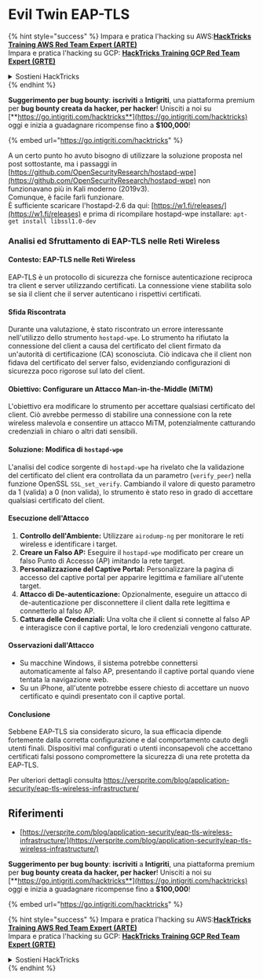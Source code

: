 # Evil Twin EAP-TLS

{% hint style="success" %}
Impara e pratica l'hacking su AWS:<img src="/.gitbook/assets/arte.png" alt="" data-size="line">[**HackTricks Training AWS Red Team Expert (ARTE)**](https://training.hacktricks.xyz/courses/arte)<img src="/.gitbook/assets/arte.png" alt="" data-size="line">\
Impara e pratica l'hacking su GCP: <img src="/.gitbook/assets/grte.png" alt="" data-size="line">[**HackTricks Training GCP Red Team Expert (GRTE)**<img src="/.gitbook/assets/grte.png" alt="" data-size="line">](https://training.hacktricks.xyz/courses/grte)

<details>

<summary>Sostieni HackTricks</summary>

* Controlla i [**piani di abbonamento**](https://github.com/sponsors/carlospolop)!
* **Unisciti al** 💬 [**gruppo Discord**](https://discord.gg/hRep4RUj7f) o al [**gruppo telegram**](https://t.me/peass) o **seguici** su **Twitter** 🐦 [**@hacktricks\_live**](https://twitter.com/hacktricks\_live)**.**
* **Condividi trucchi di hacking inviando PR a** [**HackTricks**](https://github.com/carlospolop/hacktricks) e [**HackTricks Cloud**](https://github.com/carlospolop/hacktricks-cloud) repos di Github.

</details>
{% endhint %}

<img src="../../.gitbook/assets/i3.png" alt="" data-size="original">\
**Suggerimento per bug bounty**: **iscriviti** a **Intigriti**, una piattaforma premium per **bug bounty creata da hacker, per hacker**! Unisciti a noi su [**https://go.intigriti.com/hacktricks**](https://go.intigriti.com/hacktricks) oggi e inizia a guadagnare ricompense fino a **$100,000**!

{% embed url="https://go.intigriti.com/hacktricks" %}

A un certo punto ho avuto bisogno di utilizzare la soluzione proposta nel post sottostante, ma i passaggi in [https://github.com/OpenSecurityResearch/hostapd-wpe](https://github.com/OpenSecurityResearch/hostapd-wpe) non funzionavano più in Kali moderno (2019v3).\
Comunque, è facile farli funzionare.\
È sufficiente scaricare l'hostapd-2.6 da qui: [https://w1.fi/releases/](https://w1.fi/releases) e prima di ricompilare hostapd-wpe installare: `apt-get install libssl1.0-dev`

### Analisi ed Sfruttamento di EAP-TLS nelle Reti Wireless

#### Contesto: EAP-TLS nelle Reti Wireless
EAP-TLS è un protocollo di sicurezza che fornisce autenticazione reciproca tra client e server utilizzando certificati. La connessione viene stabilita solo se sia il client che il server autenticano i rispettivi certificati.

#### Sfida Riscontrata
Durante una valutazione, è stato riscontrato un errore interessante nell'utilizzo dello strumento `hostapd-wpe`. Lo strumento ha rifiutato la connessione del client a causa del certificato del client firmato da un'autorità di certificazione (CA) sconosciuta. Ciò indicava che il client non fidava del certificato del server falso, evidenziando configurazioni di sicurezza poco rigorose sul lato del client.

#### Obiettivo: Configurare un Attacco Man-in-the-Middle (MiTM)
L'obiettivo era modificare lo strumento per accettare qualsiasi certificato del client. Ciò avrebbe permesso di stabilire una connessione con la rete wireless malevola e consentire un attacco MiTM, potenzialmente catturando credenziali in chiaro o altri dati sensibili.

#### Soluzione: Modifica di `hostapd-wpe`
L'analisi del codice sorgente di `hostapd-wpe` ha rivelato che la validazione del certificato del client era controllata da un parametro (`verify_peer`) nella funzione OpenSSL `SSL_set_verify`. Cambiando il valore di questo parametro da 1 (valida) a 0 (non valida), lo strumento è stato reso in grado di accettare qualsiasi certificato del client.

#### Esecuzione dell'Attacco
1. **Controllo dell'Ambiente:** Utilizzare `airodump-ng` per monitorare le reti wireless e identificare i target.
2. **Creare un Falso AP:** Eseguire il `hostapd-wpe` modificato per creare un falso Punto di Accesso (AP) imitando la rete target.
3. **Personalizzazione del Captive Portal:** Personalizzare la pagina di accesso del captive portal per apparire legittima e familiare all'utente target.
4. **Attacco di De-autenticazione:** Opzionalmente, eseguire un attacco di de-autenticazione per disconnettere il client dalla rete legittima e connetterlo al falso AP.
5. **Cattura delle Credenziali:** Una volta che il client si connette al falso AP e interagisce con il captive portal, le loro credenziali vengono catturate.

#### Osservazioni dall'Attacco
- Su macchine Windows, il sistema potrebbe connettersi automaticamente al falso AP, presentando il captive portal quando viene tentata la navigazione web.
- Su un iPhone, all'utente potrebbe essere chiesto di accettare un nuovo certificato e quindi presentato con il captive portal.

#### Conclusione
Sebbene EAP-TLS sia considerato sicuro, la sua efficacia dipende fortemente dalla corretta configurazione e dal comportamento cauto degli utenti finali. Dispositivi mal configurati o utenti inconsapevoli che accettano certificati falsi possono compromettere la sicurezza di una rete protetta da EAP-TLS.

Per ulteriori dettagli consulta https://versprite.com/blog/application-security/eap-tls-wireless-infrastructure/

## Riferimenti
* [https://versprite.com/blog/application-security/eap-tls-wireless-infrastructure/](https://versprite.com/blog/application-security/eap-tls-wireless-infrastructure/)

<img src="../../.gitbook/assets/i3.png" alt="" data-size="original">\
**Suggerimento per bug bounty**: **iscriviti** a **Intigriti**, una piattaforma premium per **bug bounty creata da hacker, per hacker**! Unisciti a noi su [**https://go.intigriti.com/hacktricks**](https://go.intigriti.com/hacktricks) oggi e inizia a guadagnare ricompense fino a **$100,000**!

{% embed url="https://go.intigriti.com/hacktricks" %}

{% hint style="success" %}
Impara e pratica l'hacking su AWS:<img src="/.gitbook/assets/arte.png" alt="" data-size="line">[**HackTricks Training AWS Red Team Expert (ARTE)**](https://training.hacktricks.xyz/courses/arte)<img src="/.gitbook/assets/arte.png" alt="" data-size="line">\
Impara e pratica l'hacking su GCP: <img src="/.gitbook/assets/grte.png" alt="" data-size="line">[**HackTricks Training GCP Red Team Expert (GRTE)**<img src="/.gitbook/assets/grte.png" alt="" data-size="line">](https://training.hacktricks.xyz/courses/grte)

<details>

<summary>Sostieni HackTricks</summary>

* Controlla i [**piani di abbonamento**](https://github.com/sponsors/carlospolop)!
* **Unisciti al** 💬 [**gruppo Discord**](https://discord.gg/hRep4RUj7f) o al [**gruppo telegram**](https://t.me/peass) o **seguici** su **Twitter** 🐦 [**@hacktricks\_live**](https://twitter.com/hacktricks\_live)**.**
* **Condividi trucchi di hacking inviando PR a** [**HackTricks**](https://github.com/carlospolop/hacktricks) e [**HackTricks Cloud**](https://github.com/carlospolop/hacktricks-cloud) repos di Github.

</details>
{% endhint %}
